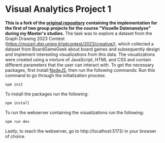 # Visual Analytics Project 1

**This is a fork of the [original repository](https://github.com/fakhar23/visual-analytics-project1) containing the implementation for the first of two group projects for the course "Visuelle Datenanalyse" during my Master's studies.**
The task was to explore a dataset from the Graph Drawing 2023 Contest (https://mozart.diei.unipg.it/gdcontest/2023/creative/), which collected a dataset from BoardGameGeek about board games and subsequently design and implement interesting visualizations from this data.
The visualizations were created using a mixture of JavaScript, HTML and CSS and contain different parameters that the user can interact with.
To get the necessary packages, first install [NodeJS](https://nodejs.org/en/), then run the following commands:
Run this command to go through the initialization process:

```bash
npm init
```

To install the packages run the following:

```bash
npm install
```

To run the webserver containing the visualizations run the following:

```bash
npm run dev
```

Lastly, to reach the webserver, go to http://localhost:5173/ in your browser of choice.

